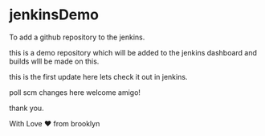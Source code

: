 # jenkinsDemo
To add a github repository to the jenkins. 

this is a demo repository which will be added to the jenkins dashboard and builds wlll be made on this.

this is the first update here 
lets check it out in jenkins.

poll scm changes here 
welcome amigo!


thank you.

With Love ❤️ from brooklyn
